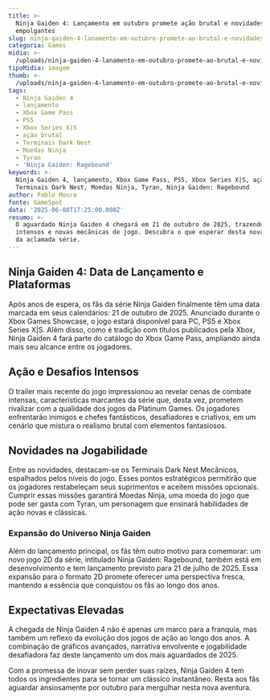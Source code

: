 ```yaml
---
title: >-
  Ninja Gaiden 4: Lançamento em outubro promete ação brutal e novidades
  empolgantes
slug: ninja-gaiden-4-lanamento-em-outubro-promete-ao-brutal-e-novidades-empolgantes
categoria: Games
midia: >-
  /uploads/ninja-gaiden-4-lanamento-em-outubro-promete-ao-brutal-e-novidades-empolgantes-thumb.jpg
tipoMidia: imagem
thumb: >-
  /uploads/ninja-gaiden-4-lanamento-em-outubro-promete-ao-brutal-e-novidades-empolgantes-thumb.jpg
tags:
  - Ninja Gaiden 4
  - lançamento
  - Xbox Game Pass
  - PS5
  - Xbox Series X|S
  - ação brutal
  - Terminais Dark Nest
  - Moedas Ninja
  - Tyran
  - 'Ninja Gaiden: Ragebound'
keywords: >-
  Ninja Gaiden 4, lançamento, Xbox Game Pass, PS5, Xbox Series X|S, ação brutal,
  Terminais Dark Nest, Moedas Ninja, Tyran, Ninja Gaiden: Ragebound
author: Pablo Moura
fonte: GameSpot
data: '2025-06-08T17:25:00.000Z'
resumo: >-
  O aguardado Ninja Gaiden 4 chegará em 21 de outubro de 2025, trazendo combates
  intensos e novas mecânicas de jogo. Descubra o que esperar desta nova aventura
  da aclamada série.
---
```


## Ninja Gaiden 4: Data de Lançamento e Plataformas

Após anos de espera, os fãs da série Ninja Gaiden finalmente têm uma data marcada em seus calendários: 21 de outubro de 2025. Anunciado durante o Xbox Games Showcase, o jogo estará disponível para PC, PS5 e Xbox Series X|S. Além disso, como é tradição com títulos publicados pela Xbox, Ninja Gaiden 4 fará parte do catálogo do Xbox Game Pass, ampliando ainda mais seu alcance entre os jogadores.

## Ação e Desafios Intensos

O trailer mais recente do jogo impressionou ao revelar cenas de combate intensas, características marcantes da série que, desta vez, prometem rivalizar com a qualidade dos jogos da Platinum Games. Os jogadores enfrentarão inimigos e chefes fantásticos, desafiadores e criativos, em um cenário que mistura o realismo brutal com elementos fantasiosos.

## Novidades na Jogabilidade

Entre as novidades, destacam-se os Terminais Dark Nest Mecânicos, espalhados pelos níveis do jogo. Esses pontos estratégicos permitirão que os jogadores restabeleçam seus suprimentos e aceitem missões opcionais. Cumprir essas missões garantirá Moedas Ninja, uma moeda do jogo que pode ser gasta com Tyran, um personagem que ensinará habilidades de ação novas e clássicas.

### Expansão do Universo Ninja Gaiden

Além do lançamento principal, os fãs têm outro motivo para comemorar: um novo jogo 2D da série, intitulado Ninja Gaiden: Ragebound, também está em desenvolvimento e tem lançamento previsto para 21 de julho de 2025. Essa expansão para o formato 2D promete oferecer uma perspectiva fresca, mantendo a essência que conquistou os fãs ao longo dos anos.

## Expectativas Elevadas

A chegada de Ninja Gaiden 4 não é apenas um marco para a franquia, mas também um reflexo da evolução dos jogos de ação ao longo dos anos. A combinação de gráficos avançados, narrativa envolvente e jogabilidade desafiadora faz deste lançamento um dos mais aguardados de 2025.

Com a promessa de inovar sem perder suas raízes, Ninja Gaiden 4 tem todos os ingredientes para se tornar um clássico instantâneo. Resta aos fãs aguardar ansiosamente por outubro para mergulhar nesta nova aventura.

